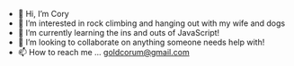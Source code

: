 - 👋 Hi, I’m Cory
- 👀 I’m interested in rock climbing and hanging out with my wife and dogs
- 🌱 I’m currently learning the ins and outs of JavaScript!
- 💞️ I’m looking to collaborate on anything someone needs help with!
- 📫 How to reach me ... goldcorum@gmail.com

<!---
corumgold/corumgold is a ✨ special ✨ repository because its `README.md` (this file) appears on your GitHub profile.
You can click the Preview link to take a look at your changes.
--->
